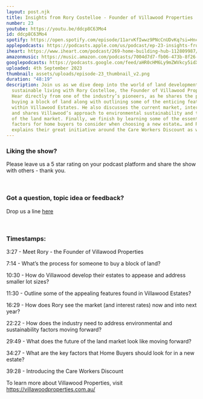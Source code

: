 ```yaml
---
layout: post.njk
title: Insights from Rory Costelloe - Founder of Villawood Properties
number: 23
youtube: https://youtu.be/ddcp8C63Mo4
id: ddcp8C63Mo4
spotify: https://open.spotify.com/episode/11arvKfIwwz9PNcCnUDvKq?si=HncR7m4hR36hR1IpLmmQbg
applepodcasts: https://podcasts.apple.com/us/podcast/ep-23-insights-from-rory-costelloe-founder-of/id1681936589?i=1000626630870
iheart: https://www.iheart.com/podcast/269-home-building-hub-112809987/
amazonmusic: https://music.amazon.com/podcasts/7004d7d7-fb06-473b-8f26-8ce9992cac11/episodes/7005d573-0025-4588-a0f5-f6b9a9a825ec/home-building-hub-ep-23-insights-from-rory-costelloe---founder-of-villawood-properties
googlepodcasts: https://podcasts.google.com/feed/aHR0cHM6Ly9mZWVkcy5idXp6c3Byb3V0LmNvbS8yMTM5MTU1LnJzcw==
uploaded: 4th September 2023
thumbnail: assets/uploads/episode-23_thumbnail_v2.png
duration: "48:19"
description: Join us as we dive deep into the world of land development and
  sustainable living with Rory Costelloe, the Founder of Villawood Properties.
  Hear directly from one of the industry’s pioneers, as he shares the process of
  buying a block of land along with outlining some of the enticing features
  within Villawood Estates. He also discusses the current market, interest rates
  and shares Villawood’s approach to environmental sustainability and the future
  of the land market. Finally, we finish by learning some of the essential
  factors for home buyers to consider when choosing a new estate… and Rory also
  explains their great initiative around the Care Workers Discount as well.
---
```

### Liking the show?

Please leave us a 5 star rating on your podcast platform and share the show with others - thank you.

<br>

### Got a question, topic idea or feedback?

Drop us a line <a href="/contact" id="contact-us" target="_blank">here</a>

<br>

### Timestamps:

3:27 - Meet Rory - the Founder of Villawood Properties

7:14 - What’s the process for someone to buy a block of land? 

10:30 - How do Villawood develop their estates to appease and address smaller lot sizes? 

11:30 - Outline some of the appealing features found in Villawood Estates?

16:29 - How does Rory see the market (and interest rates) now and into next year?

22:22 - How does the industry need to address environmental and sustainability factors moving forward?

29:49 - What does the future of the land market look like moving forward?

34:27 - What are the key factors that Home Buyers should look for in a new estate?

39:28 - Introducing the Care Workers Discount

To learn more about Villawood Properties, visit https://villawoodproperties.com.au/